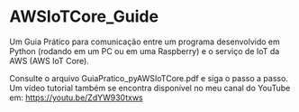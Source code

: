 # AWSIoTCore_Guide
 
Um Guia Prático para comunicação entre um programa desenvolvido em Python (rodando em um PC ou em uma Raspberry) e o serviço de IoT da AWS (AWS IoT Core).

 Consulte o arquivo GuiaPratico_pyAWSIoTCore.pdf e siga o passo a passo.
 Um vídeo tutorial também se encontra disponível no meu canal do YouTube em: https://youtu.be/ZdYW930txws
